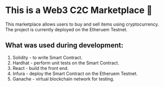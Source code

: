 # This is a Web3 C2C Marketplace 🚀
This marketplace allows users to buy and sell items using cryptocurrency. The project is currently deployed on the Etheruem Testnet. 

## What was used during development: 
1. Solidity - to write Smart Contract.
2. Hardhat - perform unit tests on the Smart Contract. 
3. React - build the front end. 
4. Infura - deploy the Smart Contract on the Etheruem Testnet.
5. Ganache - virtual blockchain network for testing. 
